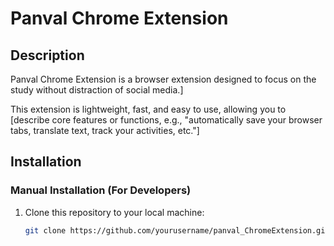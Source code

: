 # Panval Chrome Extension

## Description

Panval Chrome Extension is a browser extension designed to focus on the study without distraction of social media.]

This extension is lightweight, fast, and easy to use, allowing you to [describe core features or functions, e.g., "automatically save your browser tabs, translate text, track your activities, etc."]

## Installation

### Manual Installation (For Developers)

1. Clone this repository to your local machine:
   ```bash
   git clone https://github.com/yourusername/panval_ChromeExtension.git
